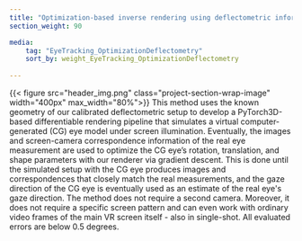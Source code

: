 ```yaml
---
title: "Optimization-based inverse rendering using deflectometric information"
section_weight: 90

media:
    tag: "EyeTracking_OptimizationDeflectometry"
    sort_by: weight_EyeTracking_OptimizationDeflectometry
    
---
```

{{< figure src="header_img.png" class="project-section-wrap-image" width="400px" max_width="80%">}}
This method uses the known geometry of our calibrated deflectometric setup to develop a PyTorch3D-based differentiable rendering pipeline that simulates a virtual computer-generated (CG) eye model under screen illumination. Eventually, the images and screen-camera correspondence information of the real eye measurement are used to optimize the CG eye’s rotation, translation, and shape parameters with our renderer via gradient descent. This is done until the simulated setup with the CG eye produces images and correspondences that closely match the real measurements, and the gaze direction of the CG eye is eventually used as an estimate of the real eye's gaze direction. The method does not require a second camera. Moreover, it does not require a specific screen pattern and can even work with ordinary video frames of the main VR screen itself - also in single-shot. All evaluated errors are below 0.5 degrees. 